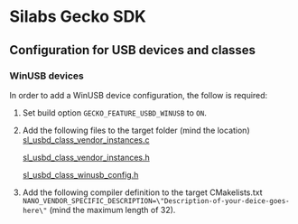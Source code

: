 # Silabs Gecko SDK

## Configuration for USB devices and classes

### WinUSB devices

In order to add a WinUSB device configuration, the follow is required:

1. Set build option `GECKO_FEATURE_USBD_WINUSB` to `ON`.
1. Add the following files to the target folder (mind the location)
    [sl_usbd_class_vendor_instances.c](SL_STK3701A/autogen/sl_usbd_class_vendor_instances.c)

    [sl_usbd_class_vendor_instances.h](SL_STK3701A/autogen/sl_usbd_class_vendor_instances.h)

    [sl_usbd_class_winusb_config.h](SL_STK3701A/config/sl_usbd_class_winusb_config.h)

1. Add the following compiler definition to the target CMakelists.txt `NANO_VENDOR_SPECIFIC_DESCRIPTION=\"Description-of-your-deice-goes-here\"` (mind the maximum length of 32).

